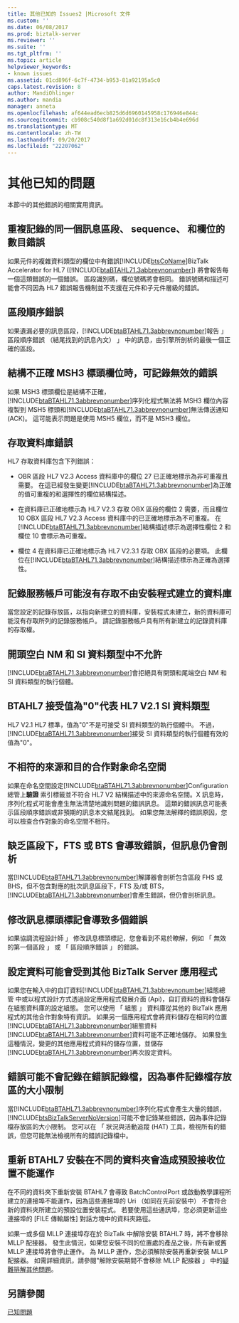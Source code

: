 ```yaml
---
title: 其他已知的 Issues2 |Microsoft 文件
ms.custom: ''
ms.date: 06/08/2017
ms.prod: biztalk-server
ms.reviewer: ''
ms.suite: ''
ms.tgt_pltfrm: ''
ms.topic: article
helpviewer_keywords:
- known issues
ms.assetid: 01cd896f-6c7f-4734-b953-81a92195a5c0
caps.latest.revision: 8
author: MandiOhlinger
ms.author: mandia
manager: anneta
ms.openlocfilehash: af644ead6ecb825d6d6960145958c176946e844c
ms.sourcegitcommit: cb908c540d8f1a692d01dc8f313e16cb4b4e696d
ms.translationtype: MT
ms.contentlocale: zh-TW
ms.lasthandoff: 09/20/2017
ms.locfileid: "22207062"
---
```

# <a name="miscellaneous-known-issues"></a>其他已知的問題
本節中的其他錯誤的相關實用資訊。  
  
## <a name="duplicate-errors-logged-for-the-same-message-segment-sequence-and-field-number"></a>重複記錄的同一個訊息區段、 sequence、 和欄位的數目錯誤  
 如果元件的複雜資料類型的欄位中有錯誤[!INCLUDE[btsCoName](../../includes/btsconame-md.md)]BizTalk Accelerator for HL7 ([!INCLUDE[btaBTAHL71.3abbrevnonumber](../../includes/btabtahl71-3abbrevnonumber-md.md)]) 將會報告每一個這類錯誤的一個錯誤。 區段識別碼，欄位號碼將會相同。 錯誤號碼和描述可能會不同因為 HL7 錯誤報告機制並不支援在元件和子元件層級的錯誤。  
  
## <a name="segment-sequence-errors"></a>區段順序錯誤  
 如果遺漏必要的訊息區段，[!INCLUDE[btaBTAHL71.3abbrevnonumber](../../includes/btabtahl71-3abbrevnonumber-md.md)]報告 」 區段順序錯誤 （結尾找到的訊息內文） 」 中的訊息，由引擎所剖析的最後一個正確的區段。  
  
## <a name="invalid-error-can-be-recorded-when-the-msh3-header-field-is-structurally-incorrect"></a>結構不正確 MSH3 標頭欄位時，可記錄無效的錯誤  
 如果 MSH3 標頭欄位是結構不正確，[!INCLUDE[btaBTAHL71.3abbrevnonumber](../../includes/btabtahl71-3abbrevnonumber-md.md)]序列化程式無法將 MSH3 欄位內容複製到 MSH5 標頭和[!INCLUDE[btaBTAHL71.3abbrevnonumber](../../includes/btabtahl71-3abbrevnonumber-md.md)]無法傳送通知 (ACK)。 這可能表示問題是使用 MSH5 欄位，而不是 MSH3 欄位。  
  
## <a name="access-database-errors"></a>存取資料庫錯誤  
 HL7 存取資料庫包含下列錯誤：  
  
-   OBR 區段 HL7 V2.3 Access 資料庫中的欄位 27 已正確地標示為非可重複且需要。 在這已經發生變更[!INCLUDE[btaBTAHL71.3abbrevnonumber](../../includes/btabtahl71-3abbrevnonumber-md.md)]為正確的值可重複的和選擇性的欄位結構描述。  
  
-   在資料庫已正確地標示為 HL7 V2.3 存取 OBX 區段的欄位 2 需要，而且欄位 10 OBX 區段 HL7 V2.3 Access 資料庫中的已正確地標示為不可重複。 在[!INCLUDE[btaBTAHL71.3abbrevnonumber](../../includes/btabtahl71-3abbrevnonumber-md.md)]結構描述標示為選擇性欄位 2 和欄位 10 會標示為可重複。  
  
-   欄位 4 在資料庫已正確地標示為 HL7 V2.3.1 存取 OBX 區段的必要項。 此欄位在[!INCLUDE[btaBTAHL71.3abbrevnonumber](../../includes/btabtahl71-3abbrevnonumber-md.md)]結構描述標示為正確為選擇性。  
  
## <a name="logging-service-account-may-not-have-access-to-databases-that-are-not-created-by-the-setup-program"></a>記錄服務帳戶可能沒有存取不由安裝程式建立的資料庫  
 當您設定的記錄存放區，以指向新建立的資料庫，安裝程式未建立，新的資料庫可能沒有存取所列的記錄服務帳戶。 請記錄服務帳戶具有所有新建立的記錄資料庫的存取權。  
  
## <a name="leading-spaces-not-allowed-in-nm-and-si-data-types"></a>開頭空白 NM 和 SI 資料類型中不允許  
 [!INCLUDE[btaBTAHL71.3abbrevnonumber](../../includes/btabtahl71-3abbrevnonumber-md.md)]會拒絕具有開頭和尾端空白 NM 和 SI 資料類型的執行個體。  
  
## <a name="btahl7-accepts-a-value-of-0-for-hl7-v21-si-data-type"></a>BTAHL7 接受值為"0"代表 HL7 V2.1 SI 資料類型  
 HL7 V2.1 HL7 標準，值為"0"不是可接受 SI 資料類型的執行個體中。 不過，[!INCLUDE[btaBTAHL71.3abbrevnonumber](../../includes/btabtahl71-3abbrevnonumber-md.md)]接受 SI 資料類型的執行個體有效的值為"0"。  
  
## <a name="mismatch-of-source-and-destination-party-namespaces"></a>不相符的來源和目的合作對象命名空間  
 如果在命名空間設定[!INCLUDE[btaBTAHL71.3abbrevnonumber](../../includes/btabtahl71-3abbrevnonumber-md.md)]Configuration 總管上**驗證** 索引標籤並不符合 HL7 V2 結構描述中的來源命名空間。X 訊息時，序列化程式可能會產生無法清楚地識別問題的錯誤訊息。 這類的錯誤訊息可能表示區段順序錯誤或非預期的訊息本文結尾找到。 如果您無法解釋的錯誤原因，您可以檢查合作對象的命名空間不相符。  
  
## <a name="lack-of-segments-fts-or-bts-results-in-error-but-the-message-still-parses"></a>缺乏區段下，FTS 或 BTS 會導致錯誤，但訊息仍會剖析  
 當[!INCLUDE[btaBTAHL71.3abbrevnonumber](../../includes/btabtahl71-3abbrevnonumber-md.md)]解譯器會剖析包含區段 FHS 或 BHS，但不包含對應的批次訊息區段下，FTS 及/或 BTS，[!INCLUDE[btaBTAHL71.3abbrevnonumber](../../includes/btabtahl71-3abbrevnonumber-md.md)]會產生錯誤，但仍會剖析訊息。  
  
## <a name="modifying-a-message-header-tag-results-in-multiple-errors"></a>修改訊息標頭標記會導致多個錯誤  
 如果協調流程設計師 」 修改訊息標頭標記，您會看到不易於瞭解，例如 「 無效的第一個區段 」 或 「 區段順序錯誤 」 的錯誤。  
  
## <a name="configuration-data-can-be-affected-by-other-biztalk-server-applications"></a>設定資料可能會受到其他 BizTalk Server 應用程式  
 如果您在輸入中的自訂資料[!INCLUDE[btaBTAHL71.3abbrevnonumber](../../includes/btabtahl71-3abbrevnonumber-md.md)]組態總管 中或以程式設計方式透過設定應用程式發展介面 (Api)，自訂資料的資料會儲存在組態資料庫的設定組態。  您可以使用 「 組態 」 資料庫從其他的 BizTalk 應用程式的其他合作對象特有資訊。 如果另一個應用程式會將資料儲存在相同的位置[!INCLUDE[btaBTAHL71.3abbrevnonumber](../../includes/btabtahl71-3abbrevnonumber-md.md)]組態資料[!INCLUDE[btaBTAHL71.3abbrevnonumber](../../includes/btabtahl71-3abbrevnonumber-md.md)]資料可能不正確地儲存。 如果發生這種情況，變更的其他應用程式資料的儲存位置，並儲存[!INCLUDE[btaBTAHL71.3abbrevnonumber](../../includes/btabtahl71-3abbrevnonumber-md.md)]再次設定資料。  
  
## <a name="errors-might-not-be-logged-in-the-error-log-due-to-a-size-limitation-of-the-event-log-store"></a>錯誤可能不會記錄在錯誤記錄檔，因為事件記錄檔存放區的大小限制  
 當[!INCLUDE[btaBTAHL71.3abbrevnonumber](../../includes/btabtahl71-3abbrevnonumber-md.md)]序列化程式會產生大量的錯誤，[!INCLUDE[btsBizTalkServerNoVersion](../../includes/btsbiztalkservernoversion-md.md)]可能不會記錄某些錯誤，因為事件記錄檔存放區的大小限制。 您可以在 「 狀況與活動追蹤 (HAT) 工具，檢視所有的錯誤，但您可能無法檢視所有的錯誤記錄檔中。  
  
## <a name="reinstalling-btahl7-under-a-different-folder-will-cause-the-default-receive-locations-not-to-work"></a>重新 BTAHL7 安裝在不同的資料夾會造成預設接收位置不能運作  
 在不同的資料夾下重新安裝 BTAHL7 會導致 BatchControlPort 或啟動教學課程所建立的連接埠不能運作，因為這些連接埠的 Uri （如同在先前安裝中） 不會符合新的資料夾所建立的預設位置安裝程式。 若要使用這些通訊埠，您必須更新這些連接埠的 [FILE 傳輸屬性] 對話方塊中的資料夾路徑。  
  
 如果一或多個 MLLP 連接埠存在於 BizTalk 中解除安裝 BTAHL7 時，將不會移除 MLLP 配接器。 發生此情況，如果您安裝不同的位置處的產品之後，所有新或舊 MLLP 連接埠將會停止運作。 為 MLLP 運作，您必須解除安裝再重新安裝 MLLP 配接器。 如需詳細資訊，請參閱"解除安裝期間不會移除 MLLP 配接器 」 中的[疑難排解其他問題](../../adapters-and-accelerators/accelerator-hl7/troubleshooting-other-issues.md)。  
  
## <a name="see-also"></a>另請參閱  
 [已知問題](../../adapters-and-accelerators/accelerator-hl7/known-issues1.md)